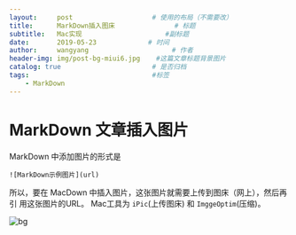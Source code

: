 ```yaml
---
layout:     post                    # 使用的布局（不需要改）
title:      MarkDown插入图床               # 标题 
subtitle:   Mac实现                     #副标题
date:       2019-05-23             # 时间
author:     wangyang                     # 作者
header-img: img/post-bg-miui6.jpg    #这篇文章标题背景图片
catalog: true                       # 是否归档
tags:                               #标签
    - MarkDown
---
```




MarkDown 文章插入图片
============

MarkDown 中添加图片的形式是  

<pre><code>![MarkDown示例图片](url)</code></pre>

所以，要在 MacDown 中插入图片，这张图片就需要上传到图床（网上），然后再引
用这张图片的URL。 Mac工具为 `iPic`(上传图床) 和 `ImggeOptim`(压缩)。

![bg](http://ww3.sinaimg.cn/large/006tNc79ly1g3bkiq3axij30sg0e4h93.jpg)


 
